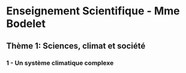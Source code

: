 
# Enseignement Scientifique - Mme Bodelet

## Thème 1: Sciences, climat et société

### 1 - Un système climatique complexe


<!--stackedit_data:
eyJoaXN0b3J5IjpbMTIzNjE3MTcxMF19
-->